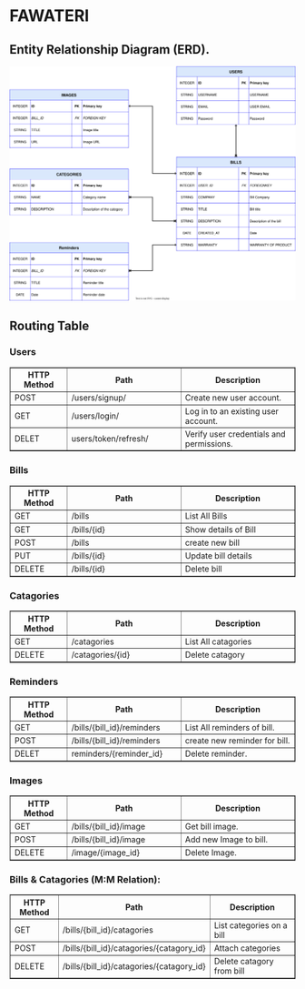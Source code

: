 # FAWATERI

## Entity Relationship Diagram (ERD).

![ERD](assets/Fawateri-ERD.svg)

## Routing Table

### Users
<table border="1" width="100%">
    <thead>
        <tr>
            <th width="20%">HTTP Method</th>
            <th width="40%">Path</th>
            <th width="40%">Description</th>
        </tr>
    </thead>
    <tbody>
        <tr>
            <td>POST</td>
            <td>/users/signup/</td>
            <td>Create new user account.</td>
        </tr>
        <tr>
            <td>GET</td>
            <td>/users/login/</td>
            <td>Log in to an existing user account.</td>
        </tr>
        <tr>
            <td>DELET</td>
            <td>users/token/refresh/</td>
            <td>Verify user credentials and permissions.</td>
        </tr>
    </tbody>
</table>

### Bills
<table border="1" width="100%">
    <thead>
        <tr>
            <th width="20%">HTTP Method</th>
            <th width="40%">Path</th>
            <th width="40%">Description</th>
        </tr>
    </thead>
    <tbody>
        <tr>
            <td>GET</td>
            <td>/bills</td>
            <td>List All Bills</td>
        </tr>
        <tr>
            <td>GET</td>
            <td>/bills/{id}</td>
            <td>Show details of Bill</td>
        </tr>
        <tr>
            <td>POST</td>
            <td>/bills</td>
            <td>create new bill</td>
        </tr>
        <tr>
            <td>PUT</td>
            <td>/bills/{id}</td>
            <td>Update bill details</td>
        </tr>
        <tr>
            <td>DELETE</td>
            <td>/bills/{id}</td>
            <td>Delete bill</td>
        </tr>
    </tbody>
</table>

### Catagories
<table border="1" width="100%">
    <thead>
        <tr>
            <th width="20%">HTTP Method</th>
            <th width="40%">Path</th>
            <th width="40%">Description</th>
        </tr>
    </thead>
    <tbody>
        <tr>
            <td>GET</td>
            <td>/catagories</td>
            <td>List All catagories</td>
        </tr>
        <tr>
            <td>DELETE</td>
            <td>/catagories/{id}</td>
            <td>Delete catagory</td>
        </tr>
    </tbody>
</table>

### Reminders
<table border="1" width="100%">
    <thead>
        <tr>
            <th width="20%">HTTP Method</th>
            <th width="40%">Path</th>
            <th width="40%">Description</th>
        </tr>
    </thead>
    <tbody>
        <tr>
            <td>GET</td>
            <td>/bills/{bill_id}/reminders</td>
            <td>List All reminders of bill.</td>
        </tr>
        <tr>
            <td>POST</td>
            <td>/bills/{bill_id}/reminders</td>
            <td>create new reminder for bill.</td>
        </tr>
        <tr>
            <td>DELET</td>
            <td>reminders/{reminder_id}</td>
            <td>Delete reminder.</td>
        </tr>
    </tbody>
</table>

### Images
<table border="1" width="100%">
    <thead>
        <tr>
            <th width="20%">HTTP Method</th>
            <th width="40%">Path</th>
            <th width="40%">Description</th>
        </tr>
    </thead>
    <tbody>
        <tr>
            <td>GET</td>
            <td>/bills/{bill_id}/image</td>
            <td>Get bill image.</td>
        </tr>
        <tr>
            <td>POST</td>
            <td>/bills/{bill_id}/image</td>
            <td>Add new Image to bill.</td>
        </tr>
        <tr>
            <td>DELETE</td>
            <td>/image/{image_id}</td>
            <td>Delete Image.</td>
        </tr>
    </tbody>
</table>

### Bills & Catagories (M:M Relation):
<table border="1" width="100%">
    <thead>
        <tr>
            <th width="20%">HTTP Method</th>
            <th width="40%">Path</th>
            <th width="40%">Description</th>
        </tr>
    </thead>
    <tbody>
        <tr>
            <td>GET</td>
            <td>/bills/{bill_id}/catagories</td>
            <td>List categories on a bill</td>
        </tr>
        <tr>
            <td>POST</td>
            <td>/bills/{bill_id}/catagories/{catagory_id}</td>
            <td>Attach categories</td>
        </tr>
        <tr>
            <td>DELETE</td>
            <td>/bills/{bill_id}/catagories/{catagory_id}</td>
            <td>Delete catagory from bill</td>
        </tr>
    </tbody>
</table>
